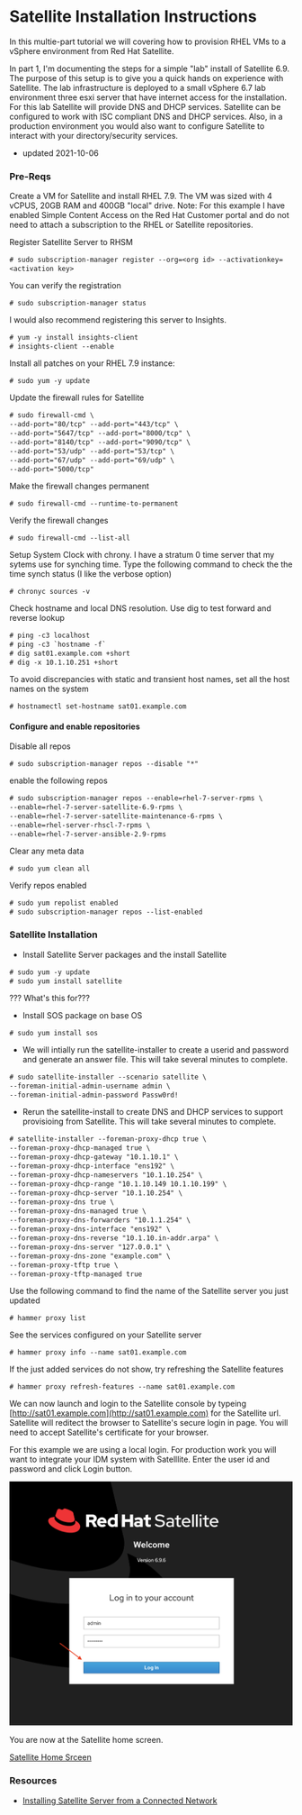 # Satellite Installation Instructions 

In this multie-part tutorial we will covering how to provision RHEL VMs to a vSphere environment from Red Hat Satellite.

In part 1, I'm documenting the steps for a simple "lab" install of Satellite 6.9.  The purpose of this setup is to give you a quick hands on experience with Satellite.  The lab infrastructure is deployed to a small vSphere 6.7 lab environment three esxi server that have internet access for the installation.  For this lab Satellite will provide DNS and DHCP services.  Satellite can be configured to work with ISC compliant DNS and DHCP services.  Also, in a production environment you would also want to configure Satellite to interact with your directory/security services.

- updated 2021-10-06

### Pre-Reqs


Create a VM for Satellite and install RHEL 7.9.  The VM was sized with 4 vCPUS, 20GB RAM and 400GB "local" drive.  Note: For this example I have enabled Simple Content Access on the Red Hat Customer portal and do not need to attach a subscription to the RHEL or Satellite repositories.

Register Satellite Server to RHSM
```
# sudo subscription-manager register --org=<org id> --activationkey=<activation key>
```
You can verify the registration
```
# sudo subscription-manager status
```       
I would also recommend registering this server to Insights.  
```
# yum -y install insights-client
# insights-client --enable
```

Install all patches on your RHEL 7.9 instance:
```
# sudo yum -y update
```
 

Update the firewall rules for Satellite
```
# sudo firewall-cmd \
--add-port="80/tcp" --add-port="443/tcp" \
--add-port="5647/tcp" --add-port="8000/tcp" \
--add-port="8140/tcp" --add-port="9090/tcp" \
--add-port="53/udp" --add-port="53/tcp" \
--add-port="67/udp" --add-port="69/udp" \
--add-port="5000/tcp"
```

Make the firewall changes permanent
```
# sudo firewall-cmd --runtime-to-permanent
```

Verify the firewall changes
```
# sudo firewall-cmd --list-all
```
Setup System Clock with chrony.  I have a stratum 0 time server that my sytems use for synching time.  Type the following command to check the the time synch status (I like the verbose option)
```
# chronyc sources -v
```
Check hostname and local DNS resolution.  Use dig to test forward and reverse lookup
```
# ping -c3 localhost
# ping -c3 `hostname -f`
# dig sat01.example.com +short
# dig -x 10.1.10.251 +short
```    
To avoid discrepancies with static and transient host names, set all the host names on the system 
```
# hostnamectl set-hostname sat01.example.com
```
#### Configure and enable repositories

Disable all repos
```    
# sudo subscription-manager repos --disable "*"
```       
enable the following repos
```    
# sudo subscription-manager repos --enable=rhel-7-server-rpms \
--enable=rhel-7-server-satellite-6.9-rpms \
--enable=rhel-7-server-satellite-maintenance-6-rpms \
--enable=rhel-server-rhscl-7-rpms \
--enable=rhel-7-server-ansible-2.9-rpms
```
Clear any meta data
```    
# sudo yum clean all
```          
Verify repos enabled
```    
# sudo yum repolist enabled
# sudo subscription-manager repos --list-enabled
```          

### Satellite Installation
- Install Satellite Server packages and the install Satellite
```
# sudo yum -y update       
# sudo yum install satellite
```
??? What's this for???
- Install SOS package on base OS
```
# sudo yum install sos
```

- We will intially run the satellite-installer to create a userid and password and generate an answer file.  This will take several minutes to complete.  
```
# sudo satellite-installer --scenario satellite \
--foreman-initial-admin-username admin \
--foreman-initial-admin-password Passw0rd!
```
- Rerun the satellite-install to create DNS and DHCP services to support provisioing from Satellite.  This will take several minutes to complete.  
```
# satellite-installer --foreman-proxy-dhcp true \
--foreman-proxy-dhcp-managed true \
--foreman-proxy-dhcp-gateway "10.1.10.1" \
--foreman-proxy-dhcp-interface "ens192" \
--foreman-proxy-dhcp-nameservers "10.1.10.254" \
--foreman-proxy-dhcp-range "10.1.10.149 10.1.10.199" \
--foreman-proxy-dhcp-server "10.1.10.254" \
--foreman-proxy-dns true \
--foreman-proxy-dns-managed true \
--foreman-proxy-dns-forwarders "10.1.1.254" \
--foreman-proxy-dns-interface "ens192" \
--foreman-proxy-dns-reverse "10.1.10.in-addr.arpa" \
--foreman-proxy-dns-server "127.0.0.1" \
--foreman-proxy-dns-zone "example.com" \
--foreman-proxy-tftp true \
--foreman-proxy-tftp-managed true
```

Use the following command to find the name of the Satellite server you just updated
```
# hammer proxy list
```

See the services configured on your Satellite server
```
# hammer proxy info --name sat01.example.com
```

If the just added services do not show, try refreshing the Satellite features
```
# hammer proxy refresh-features --name sat01.example.com
```

We can now launch and login to the Satellite console by typeing [http://sat01.example.com](http://sat01.example.com) for the Satellite url.  Satellite will reditect the browser to Satellite's secure login in page.  You will need to accept Satellite's certificate for your browser.  

For this example we are using a local login.  For production work you will want to integrate your IDM system with Satelllite. Enter the user id and password and click Login button.  

![Click Login button](/images/sat01.png)  

You are now at the Satellite home screen.  

[Satellite Home Srceen](/images/sat02.png)



### Resources
- [Installing Satellite Server from a Connected Network](https://access.redhat.com/documentation/en-us/red_hat_satellite/6.9/html/installing_satellite_server_from_a_connected_network/index)
